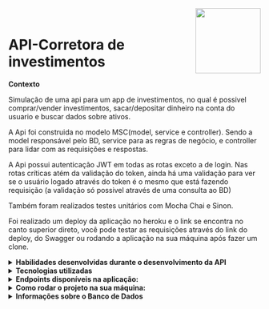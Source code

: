 
<img width="130px" align="right" src="https://acegif.com/wp-content/gifs/pig-87.gif"/>  
<br/>
 <h1>API-Corretora de investimentos</h1>







<p><strong>Contexto</strong></p>

Simulação de uma api para um app de investimentos, no qual é possivel comprar/vender investimentos, 
sacar/depositar dinheiro na conta do usuario e buscar dados sobre ativos. 

A Api foi construida no modelo MSC(model, service e controller).
Sendo a model responsável pelo BD, service para as regras de negócio, e controller para lidar com as requisições e respostas.

A  Api possui autenticação JWT em todas as rotas exceto a de login. Nas rotas críticas atém da validação do token, ainda há
uma validação para ver se o usuário logado através do token é o mesmo que está fazendo requisição (a validação só possivel através de uma consulta ao BD)

Também foram realizados testes unitários com Mocha Chai e Sinon.

Foi realizado um deploy da aplicação no heroku e o link se encontra no canto superior direto, você pode testar as requisições através do link do deploy,  do Swagger ou rodando a aplicação na sua máquina após fazer um clone.


<details>
 <summary><strong>Habilidades desenvolvidas durante o desenvolvimento da API</strong></summary><br />
 
- :fire: **Organizar uma aplicação completa desde o primeiro passo**; :fire:
- Delegar responsabilidades específicas para cada camada;
- Estruturar uma aplicação em camadas;
- Melhorar a reusabilidade do código;
- Entender e aplicar os padrões REST;
- Escrever assinaturas para APIs intuitivas e facilmente entendíveis;
-  :fire: **Documentar aplicação com o Swagger**; :fire:
- Utilizar JWT para autenticação;
- Configurar docker-compose;
- Utilizar Dotenv para as variáveis de ambiente secretas.;
- Utilizar Joi para tratamento de erros com tradução para o pt-br;
-  :fire: **Fazer deploy de uma aplicação backEnd com banco de dados na nuvem através heroku**; :fire:
- Realizar testes unitários tentando buscar cobertura de 100% do código.
 
 
</details>

<details>
 <summary><strong>Tecnologias utilizadas</strong></summary><br />

- JavaScrip 
- Mocha     
- Sinon     
- Node.js   
- Swagger
- JWT
- Chai
- Joi
- Express.js
- Dotenv
0 Mysql

</details>

<details>
 <summary><strong>Endpoints disponíveis na aplicação:</strong></summary><br />
 
 **Disponíveis para serem testados, e com mais especificações no link do Swagger abaixo:**
 
 https://app.swaggerhub.com/apis-docs/Alineol/xp_api1/1.0.0
 
 ![image](https://user-images.githubusercontent.com/92826153/180629130-da857b42-399c-4010-9a3b-e8d56ffb0656.png)

</details>
 

<details>
 
   <summary><strong>Como rodar o projeto na sua máquina:</strong></summary><br />
 
   <strong>:whale: Rodando no Docker vs Localmente</strong>
  
  **Com Docker**

  > Rode os containers com o comando `docker-compose up -d`.
  - Esse serviço irá inicializar dois containers chamados xp_api(node, port:3000) e xp_api_db(mysql, port 3308).
  - A partir daqui você pode rodar o container via CLI ou abri-lo no VS Code.
  > Use o comando `docker exec -it xp_api bash`.
  - Ele te dará acesso ao terminal interativo do container criado pelo compose, que está rodando em segundo plano.

  > Instale as dependências  com `npm install`
 
  - Não é necessário editar o aquivo .env.example, o docker-compose já está com as variáveis de ambiente.
  
  > Para iniciar a aplicação: `npm start`
   - Todos os comandos npm devem ser rodados dentro do container, exceto npm commit (caso queira usar o commitizem)
  
  **Sem Docker**
  
  > Instale as dependências com `npm install`
 
  - Para a plicação funcionar corretamente você precisa editar o arquivo ./.env.example: 
    - alterar as variaveis de ambiente com o seu nome de usuário e senha.
    - mudar o nome do aquivo para **.env**, caso contrário a aplicação não encontrará o arquivo.    
 
:eyes: **De olho nas dicas:** 
 
 1. Para rodar o projeto desta forma, **obrigatoriamente** você deve ter o `node` instalado em seu computador.
  
 > Para iniciar a aplicação: `npm start`
 
 
 **AVISOS MEGA IMPORTANTES!**
 
 Para você conseguir testar as rotas através da sua máquina é necessário que você popule o banco do dados:
 
  - Se estiver usando o docker, você precisa criar um **novo usuário** com os dados disponíveis nas váriaveis de ambiente do compose.
 - Após acessar o Mysql, copie a query para criar o banco de dados disponível na aquivo ./XPCorretora.sql e execute-a no sql.
 
 - Se **NÃO** estiver usando o docker, acesse o mysql com os mesmos dados que você inseriu no .env.example e popule o banco com a mesma query.

</details>

 <details>


 <summary><strong> Informações sobre o Banco de Dados</strong></summary>

 <img src=https://user-images.githubusercontent.com/92826153/180666153-1a6c98ad-23de-4b12-9bb1-f40ec2398cab.png>

  <p>A imagem acima exemplifica o banco de dados e as relações entre as tableas</p>

  - A Tabela **ativosCorretora** possui todos os ativos da corretora;
  - A tabela **usuarios** possui dados sobre os clientes;
  - A tabela **contas** possui dados sobre a conta dos usuarios;
  - A tabela **AtivosUsuarios** possui dados sobre quais usuarios tem tal ativo;
    - Essa tabela possui uma relação de N:N com as outras duas tabelas, nesse caso, um mesmo ativo pode pertencer à varios usuários, e um usuário pode ter vários ativos, por isso a chave primária dessa tabela é o código do cliente e o código do ativo.

 </details>



